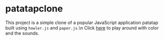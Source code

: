 # patatapclone

This project is a simple clone of a popular JavaScript application patatap built using `howler.js` and `paper.js`.\n
Click [here](https://rithinjose.me/patatapclone/) to play around with color and the sounds.
